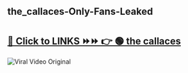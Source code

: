 
 ## the_callaces-Only-Fans-Leaked

# <h2><a href="https://clipsfans.com/the_callaces&ref=git">🔗 Click to LINKS ⏩⏩ 👉 🟢 the callaces </a></h2>

<a href="https://clipsfans.com/the_callaces&ref=git" rel="nofollow" data-target="animated-image.originalLink"><img src="https://i.ibb.co.com/xMMVF88/686577567.gif" alt="Viral Video Original" style="max-width: 100%; display: inline-block;" data-target="animated-image.originalImage"></a>
